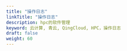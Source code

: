 ```yaml
---
title: "操作日志"
linkTitle: "操作日志"
description: hpc的软件管理
keyword: 云计算, 青云, QingCloud, HPC，操作日志
draft: false
weight: 60
---
```






